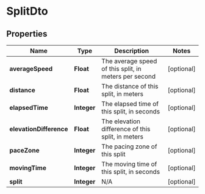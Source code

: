 

# SplitDto

## Properties

Name | Type | Description | Notes
------------ | ------------- | ------------- | -------------
**averageSpeed** | **Float** | The average speed of this split, in meters per second |  [optional]
**distance** | **Float** | The distance of this split, in meters |  [optional]
**elapsedTime** | **Integer** | The elapsed time of this split, in seconds |  [optional]
**elevationDifference** | **Float** | The elevation difference of this split, in meters |  [optional]
**paceZone** | **Integer** | The pacing zone of this split |  [optional]
**movingTime** | **Integer** | The moving time of this split, in seconds |  [optional]
**split** | **Integer** | N/A |  [optional]



